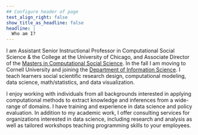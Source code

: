 ```yaml
---
## Configure header of page
text_align_right: false
show_title_as_headline: false
headline: |
  Who am I?
---
```


<!-- this is a subheadline -->
I am Assistant Senior Instructional Professor in Computational Social Science & the College at the University of Chicago, and Associate Director of the [Masters in Computational Social Science](https://macss.uchicago.edu). In the fall I am moving to Cornell University and joining the [Department of Information Science](https://infosci.cornell.edu/). I teach learners social scientific research design, computational modeling, data science, math/statistics, and data visualization.

I enjoy working with individuals from all backgrounds interested in applying computational methods to extract knowledge and inferences from a wide-range of domains. I have training and experience in data science and policy evaluation. In addition to my academic work, I offer consulting services for organizations interested in data science, including research and analysis as well as tailored workshops teaching programming skills to your employees.
